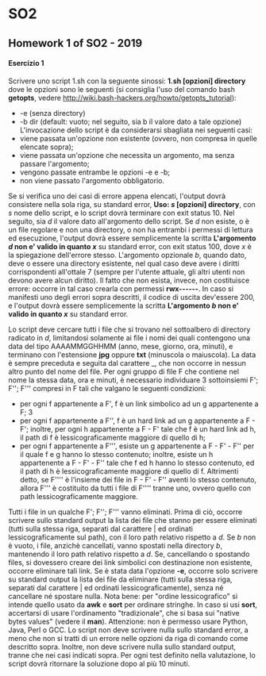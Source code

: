 # SO2
## Homework 1 of SO2 - 2019


#### Esercizio 1
Scrivere uno script 1.sh con la seguente sinossi:
  **1.sh [opzioni] directory**
dove le opzioni sono le seguenti (si consiglia l'uso del comando bash **getopts**,
vedere http://wiki.bash-hackers.org/howto/getopts_tutorial):
* -e (senza directory)
* -b dir (default: vuoto; nel seguito, sia b il valore dato a tale opzione)
L'invocazione dello script è da considerarsi sbagliata nei seguenti casi:
* viene passata un'opzione non esistente (ovvero, non compresa in quelle
elencate sopra);
* viene passata un'opzione che necessita un argomento, ma senza passare
l'argomento;
* vengono passate entrambe le opzioni -e e -b;
* non viene passato l'argomento obbligatorio.

Se si verifica uno dei casi di errore appena elencati, l'output dovrà consistere
nella sola riga, su standard error, **Uso: _s_ [opzioni] directory**, con _s_ nome
dello script, e lo script dovrà terminare con exit status 10.
Nel seguito, sia _d_ il valore dato all'argomento dello script. Se _d_ non esiste, o
è un file regolare e non una directory, o non ha entrambi i permessi di lettura ed
esecuzione, l'output dovrà essere semplicemente la scritta **L'argomento _d_ non
e' valido in quanto _x_** su standard error, con exit status 100, dove _x_ è la
spiegazione dell'errore stesso. L'argomento opzionale _b_, quando dato, deve o
essere una directory esistente, nel qual caso deve avere i diritti corrispondenti
all'ottale 7 (sempre per l'utente attuale, gli altri utenti non devono avere alcun
diritto). Il fatto che non esista, invece, non costituisce errore: occorre in tal
caso crearla con permessi **rwx------**. In caso si manifesti uno degli errori sopra
descritti, il codice di uscita dev'essere 200, e l'output dovrà essere semplicemente
la scritta **L'argomento _b_ non e' valido in quanto _x_** su standard error.

Lo script deve cercare tutti i file che si trovano nel sottoalbero di directory
radicato in _d_, limitandosi solamente ai file i nomi dei quali contengono una data
del tipo AAAAMMGGHHMM (anno, mese, giorno, ora, minuti), e terminano
con l'estensione **jpg** oppure **txt** (minuscola o maiuscola). La data è sempre
preceduta e seguita dal carattere \_, che non occorre in nessun altro punto del
nome del file. Per ogni gruppo di file F che contiene nel nome la stessa data,
ora e minuti, è necessario individuare 3 sottoinsiemi F'; F''; F''' compresi in F 
tali che valgano le seguenti condizioni:
* per ogni f appartenente a F', f è un link simbolico ad un g appartenente a F;
3
* per ogni f appartenente a F'', f è un hard link ad un g appartenente a F - F'; inoltre, 
per ogni h appartenente a F - F' tale che f è un hard link ad h, il path di f è 
lessicograficamente maggiore di quello di h;
* per ogni f appartenente a F''', esiste un g appartenente a F - F' - F'' per il quale f e g 
hanno lo stesso contenuto; inoltre, esiste un h appartenente a F - F' - F'' tale che f ed h 
hanno lo stesso contenuto, ed il path di h è lessicograficamente maggiore di quello
di f. Altrimenti detto, se F'''' è l'insieme dei file in F - F' - F'' aventi lo
stesso contenuto, allora F''' è costituito da tutti i file di F'''' tranne uno,
ovvero quello con path lessicograficamente maggiore.

Tutti i file in un qualche F'; F''; F''' vanno eliminati. Prima di ciò, occorre
scrivere sullo standard output la lista dei file che stanno per essere eliminati
(tutti sulla stessa riga, separati dal carattere | ed ordinati lessicograficamente
sul path), con il loro path relativo rispetto a _d_.
Se _b_ non è vuoto, i file, anzichè cancellati, vanno spostati nella directory _b_,
mantenendo il loro path relativo rispetto a _d_.
Se, cancellando o spostando files, si dovessero creare dei link simbolici con
destinazione non esistente, occorre eliminare tali link.
Se è stata data l'opzione **-e**, occorre solo scrivere su standard output la lista
dei file da eliminare (tutti sulla stessa riga, separati dal carattere | ed ordinati
lessicograficamente), senza né cancellare né spostare nulla.
Nota bene: per \"ordine lessicografico\" si intende quello usato da **awk** e **sort**
per ordinare stringhe. In caso si usi **sort**, accertarsi di usare l'ordinamento
\"tradizionale\", che si basa sui \"native bytes values\" (vedere il **man**).
Attenzione: non è permesso usare Python, Java, Perl o GCC. Lo script non
deve scrivere nulla sullo standard error, a meno che non si tratti di un errore nelle
opzioni da riga di comando come descritto sopra. Inoltre, non deve scrivere nulla
sullo standard output, tranne che nei casi indicati sopra. Per ogni test definito
nella valutazione, lo script dovrà ritornare la soluzione dopo al più 10 minuti.

